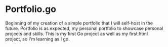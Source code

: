 # Portfolio.go
Beginning of my creation of a simple portfolio that I will self-host in the future.
Portfolio is as expected, my personal portfolio to showcase personal projects and skills.
This is my first Go project as well as my first html project, so I'm learning as I go.
